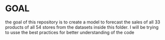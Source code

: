 # GOAL
the goal of this repository is to create a model to forecast the sales of all 33 products of all 54 stores from the datasets inside this folder.
I will be trying to usse the best practices for better understanding of the code
